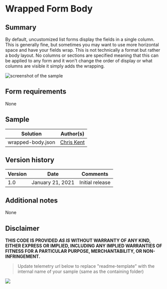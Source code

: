 # Wrapped Form Body

## Summary
By default, uncustomized list forms display the fields in a single column. This is generally fine, but sometimes you may want to use more horizontal space and have your fields wrap. This is not technically a format but rather a body layout. No columns or sections are specified meaning that this can be applied to any form and it won't change the order of display or what columns are visible it simply adds the wrapping.

![screenshot of the sample](./assets/screenshot.png)

## Form requirements
None

## Sample

Solution|Author(s)
--------|---------
wrapped-body.json | [Chris Kent](https://github.com/thechriskent)


## Version history

Version|Date|Comments
-------|----|--------
1.0|January 21, 2021|Initial release

## Additional notes
None


## Disclaimer

**THIS CODE IS PROVIDED *AS IS* WITHOUT WARRANTY OF ANY KIND, EITHER EXPRESS OR IMPLIED, INCLUDING ANY IMPLIED WARRANTIES OF FITNESS FOR A PARTICULAR PURPOSE, MERCHANTABILITY, OR NON-INFRINGEMENT.**

> Update telemetry url below to replace "readme-template" with the internal name of your sample (same as the containing folder)
<img src="https://pnptelemetry.azurewebsites.net/list-formatting/form-samples/wrapped-body" />